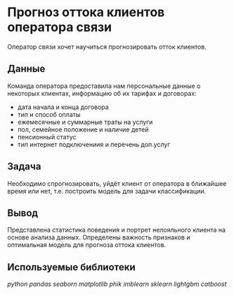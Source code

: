 # Прогноз оттока клиентов оператора связи

Оператор связи хочет научиться прогнозировать отток клиентов.

## Данные

Команда оператора предоставила нам персональные данные о некоторых клиентах, информацию об их тарифах и договорах:
- дата начала и конца договора
- тип и способ оплаты
- ежемесячные и суммарные траты на услуги
- пол, семейное положение и наличие детей
- пенсионный статус
- тип интернет подключениия и перечень доп.услуг

## Задача

Необходимо спрогнозировать, уйдёт клиент от оператора в ближайшее время или нет, т.е. построить модель для задачи классификации.

## Вывод

Представлена статистика поведения и портрет нелояльного клиента на основе анализа данных. Определены важность признаков и оптимальная модель для прогноза оттока клиентов.

## Используемые библиотеки
*python pandas seaborn matplotlib phik imblearn sklearn lightgbm catboost*
